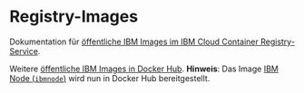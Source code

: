 # Registry-Images

Dokumentation für [öffentliche IBM Images im IBM Cloud Container Registry-Service](https://cloud.ibm.com/docs/services/Registry?topic=registry-public_images#public_images). 

Weitere [öffentliche IBM Images in Docker Hub](https://hub.docker.com/u/ibmcom/). **Hinweis**: Das Image [IBM Node (`ibmnode`)](https://hub.docker.com/r/ibmcom/ibmnode/) wird nun in Docker Hub bereitgestellt.
